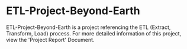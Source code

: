 # ETL-Project-Beyond-Earth
ETL-Project-Beyond-Earth is a project referencing the ETL (Extract, Transform, Load) process. For more detailed information of this project, view the 'Project Report' Document. 

